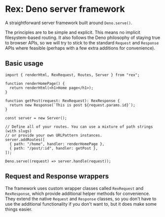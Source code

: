 # Rex: Deno server framework

A straightforward server framework built around `Deno.serve()`.

The principles are to be simple and explicit. This means no implicit
filesystem-based routing. It also follows the Deno philosophy of staying true to
browser APIs, so we will try to stick to the standard `Request` and `Response`
APIs where feasible (perhaps with a few extra additions for convenience).

## Basic usage

```tsx
import { renderHtml, RexRequest, Routes, Server } from "rex";

function renderHomePage() {
  return renderHtml(<h1>Home page</h1>);
}

function getPost(request: RexRequest): RexResponse {
  return new Response(`This is post ${request.params.id}`);
}

const server = new Server();

// Define all of your routes. You can use a mixture of path strings (with slugs)
// or provide your own URLPattern instances.
server.addRoutes([
  { path: "/home", handler: renderHomePage },
  { path: "/post/:id", handler: getPost },
]);

Deno.serve((request) => server.handle(request));
```

## Request and Response wrappers

The framework uses custom wrapper classes called `RexRequest` and `RexResponse`,
which provide additional helper methods for convenience. They extend the native
`Request` and `Response` classes, so you don't have to use the additional
functionality if you don't want to, but it does make some things easier.
